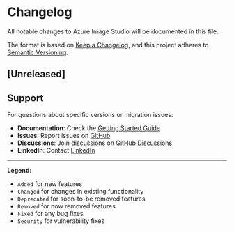 # Changelog

All notable changes to Azure Image Studio will be documented in this file.

The format is based on [Keep a Changelog](https://keepachangelog.com/en/1.0.0/),
and this project adheres to [Semantic Versioning](https://semver.org/spec/v2.0.0.html).

## [Unreleased]

## Support

For questions about specific versions or migration issues:

- **Documentation**: Check the [Getting Started Guide](docs/Getting-Started.md)
- **Issues**: Report issues on [GitHub](https://github.com/DrHazemAli/azure-image-studio/issues)
- **Discussions**: Join discussions on [GitHub Discussions](https://github.com/DrHazemAli/azure-image-studio/discussions)
- **LinkedIn**: Contact [LinkedIn](https://www.linkedin.com/in/hazemali/)

---

**Legend:**
- `Added` for new features
- `Changed` for changes in existing functionality
- `Deprecated` for soon-to-be removed features
- `Removed` for now removed features
- `Fixed` for any bug fixes
- `Security` for vulnerability fixes
